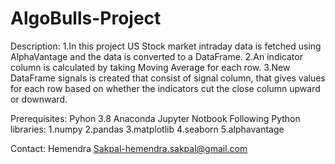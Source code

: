 # AlgoBulls-Project
Description:
1.In this project US Stock market intraday data is fetched using AlphaVantage and the data is converted to a DataFrame.
2.An indicator column is calculated by taking Moving Average for each row.
3.New DataFrame signals is created that consist of signal column, that gives values for each row based on whether the indicators cut the close column upward or downward.

Prerequisites:
Pyhon 3.8
Anaconda
Jupyter Notbook
Following Python libraries:
1.numpy
2.pandas
3.matplotlib
4.seaborn
5.alphavantage

Contact:
Hemendra Sakpal-hemendra.sakpal@gmail.com
